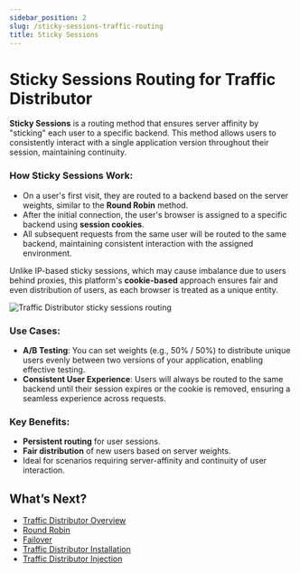 ```yaml
---
sidebar_position: 2
slug: /sticky-sessions-traffic-routing
title: Sticky Sessions
---
```

# Sticky Sessions Routing for Traffic Distributor

**Sticky Sessions** is a routing method that ensures server affinity by "sticking" each user to a specific backend. This method allows users to consistently interact with a single application version throughout their session, maintaining continuity.

### How Sticky Sessions Work:
- On a user's first visit, they are routed to a backend based on the server weights, similar to the **Round Robin** method.
- After the initial connection, the user's browser is assigned to a specific backend using **session cookies**.
- All subsequent requests from the same user will be routed to the same backend, maintaining consistent interaction with the assigned environment.

Unlike IP-based sticky sessions, which may cause imbalance due to users behind proxies, this platform's **cookie-based** approach ensures fair and even distribution of users, as each browser is treated as a unique entity.

<img src="https://assets.dewacloud.com/dewacloud-docs/application_settings/traffic-distributor/routing-methods/sticky-sessions/1%20(1).png" alt="Traffic Distributor sticky sessions routing" max-width="30%"/>

### Use Cases:
- **A/B Testing**: You can set weights (e.g., 50% / 50%) to distribute unique users evenly between two versions of your application, enabling effective testing.
- **Consistent User Experience**: Users will always be routed to the same backend until their session expires or the cookie is removed, ensuring a seamless experience across requests.

### Key Benefits:
- **Persistent routing** for user sessions.
- **Fair distribution** of new users based on server weights.
- Ideal for scenarios requiring server-affinity and continuity of user interaction.

## What’s Next?
- [Traffic Distributor Overview](<https://docs.dewacloud.com/docs/traffic-distributor/>)
- [Round Robin](<https://docs.dewacloud.com/docs/round-robin-traffic-routing/>)
- [Failover](<https://docs.dewacloud.com/docs/failover-traffic-routing/>)
- [Traffic Distributor Installation](<https://docs.dewacloud.com/docs/traffic-distributor-installation/>)
- [Traffic Distributor Injection](<https://docs.dewacloud.com/docs/traffic-distributor-integration/>)